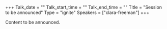 +++
Talk_date = ""
Talk_start_time = ""
Talk_end_time = ""
Title = "Session to be announced"
Type = "ignite"
Speakers = ["clara-freeman"]
+++

Content to be announced.
